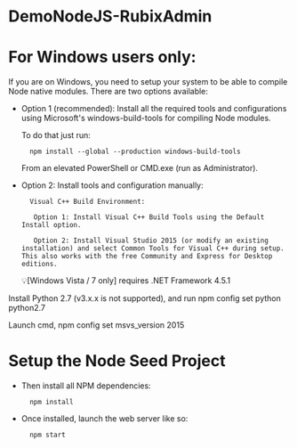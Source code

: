 # DemoNodeJS-RubixAdmin

# For Windows users only:

If you are on Windows, you need to setup your system to be able to compile Node native modules. There are two options available:

- Option 1 (recommended): Install all the required tools and configurations using Microsoft's windows-build-tools for compiling Node modules.

	To do that just run: 

		npm install --global --production windows-build-tools 
	
	From an elevated PowerShell or CMD.exe (run as Administrator).
	
- Option 2: Install tools and configuration manually:

        Visual C++ Build Environment:
	
         Option 1: Install Visual C++ Build Tools using the Default Install option.
	 
         Option 2: Install Visual Studio 2015 (or modify an existing installation) and select Common Tools for Visual C++ during setup. This also works with the free Community and Express for Desktop editions.
	 
	💡[Windows Vista / 7 only] requires .NET Framework 4.5.1
	
Install Python 2.7 (v3.x.x is not supported), and run npm config set python python2.7

Launch cmd, npm config set msvs_version 2015

# Setup the Node Seed Project

- Then install all NPM dependencies:

		npm install

- Once installed, launch the web server like so:

		npm start
